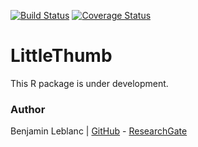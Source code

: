[![Build Status](https://travis-ci.com/benja0x40/LittleThumb.svg?token=pShgRyyyZbvkbZAsmdMo&branch=master)](https://travis-ci.com/benja0x40/LittleThumb)
[![Coverage Status](https://codecov.io/gh/benja0x40/LittleThumb/branch/master/graph/badge.svg)](https://codecov.io/gh/benja0x40/LittleThumb)

LittleThumb
================================================================================

This R package is under development.

### Author

Benjamin Leblanc |
[GitHub](https://github.com/benja0x40) -
[ResearchGate](https://www.researchgate.net/profile/Benjamin_Leblanc)
